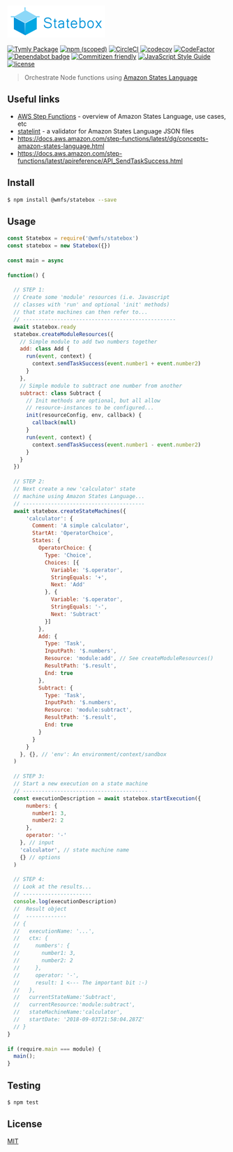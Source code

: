 
![Statebox Logo](/images/statebox-logo.png)

[![Tymly Package](https://img.shields.io/badge/tymly-package-blue.svg)](https://tymly.io/)
[![npm (scoped)](https://img.shields.io/npm/v/@wmfs/statebox.svg)](https://www.npmjs.com/package/@wmfs/statebox)
[![CircleCI](https://circleci.com/gh/wmfs/statebox.svg?style=svg)](https://circleci.com/gh/wmfs/statebox)
[![codecov](https://codecov.io/gh/wmfs/statebox/branch/master/graph/badge.svg)](https://codecov.io/gh/wmfs/statebox)
[![CodeFactor](https://www.codefactor.io/repository/github/wmfs/statebox/badge)](https://www.codefactor.io/repository/github/wmfs/statebox)
[![Dependabot badge](https://img.shields.io/badge/Dependabot-active-brightgreen.svg)](https://dependabot.com/)
[![Commitizen friendly](https://img.shields.io/badge/commitizen-friendly-brightgreen.svg)](http://commitizen.github.io/cz-cli/)
[![JavaScript Style Guide](https://img.shields.io/badge/code_style-standard-brightgreen.svg)](https://standardjs.com)
[![license](https://img.shields.io/github/license/mashape/apistatus.svg)](https://github.com/wmfs/tymly/blob/master/packages/pg-concat/LICENSE)


> Orchestrate Node functions using [Amazon States Language](https://states-language.net/spec.html)

## Useful links

* [AWS Step Functions](https://aws.amazon.com/step-functions/) - overview of Amazon States Language, use cases, etc
* [statelint](https://npmjs.com/package/@wmfs/statelint) - a validator for Amazon States Language JSON files
* https://docs.aws.amazon.com/step-functions/latest/dg/concepts-amazon-states-language.html
* https://docs.aws.amazon.com/step-functions/latest/apireference/API_SendTaskSuccess.html

## <a name='install'></a>Install
```bash
$ npm install @wmfs/statebox --save
```

## <a name='usage'></a>Usage

```javascript
const Statebox = require('@wmfs/statebox')
const statebox = new Statebox({})

const main = async

function() {

  // STEP 1:
  // Create some 'module' resources (i.e. Javascript
  // classes with 'run' and optional 'init' methods)
  // that state machines can then refer to...
  // -------------------------------------------------
  await statebox.ready
  statebox.createModuleResources({
    // Simple module to add two numbers together
    add: class Add {
      run(event, context) {
        context.sendTaskSuccess(event.number1 + event.number2)
      }
    },
    // Simple module to subtract one number from another
    subtract: class Subtract {
      // Init methods are optional, but all allow
      // resource-instances to be configured...
      init(resourceConfig, env, callback) {
        callback(null)
      }
      run(event, context) {
        context.sendTaskSuccess(event.number1 - event.number2)
      }
    }
  })

  // STEP 2:
  // Next create a new 'calculator' state
  // machine using Amazon States Language...
  // ---------------------------------------
  await statebox.createStateMachines({
      'calculator': {
        Comment: 'A simple calculator',
        StartAt: 'OperatorChoice',
        States: {
          OperatorChoice: {
            Type: 'Choice',
            Choices: [{
              Variable: '$.operator',
              StringEquals: '+',
              Next: 'Add'
            }, {
              Variable: '$.operator',
              StringEquals: '-',
              Next: 'Subtract'
            }]
          },
          Add: {
            Type: 'Task',
            InputPath: '$.numbers',
            Resource: 'module:add', // See createModuleResources()
            ResultPath: '$.result',
            End: true
          },
          Subtract: {
            Type: 'Task',
            InputPath: '$.numbers',
            Resource: 'module:subtract',
            ResultPath: '$.result',
            End: true
          }
        }
      }
    }, {}, // 'env': An environment/context/sandbox
  )

  // STEP 3:
  // Start a new execution on a state machine
  // ----------------------------------------
  const executionDescription = await statebox.startExecution({
      numbers: {
        number1: 3,
        number2: 2
      },
      operator: '-'
    }, // input
    'calculator', // state machine name
    {} // options
  )

  // STEP 4:
  // Look at the results...
  // ----------------------
  console.log(executionDescription)
  //  Result object
  //  -------------
  // {
  //   executionName: '...',
  //   ctx: {
  //     numbers': {
  //       number1: 3,
  //       number2: 2
  //     },
  //     operator: '-',
  //     result: 1 <--- The important bit :-)
  //   },
  //   currentStateName:'Subtract',
  //   currentResource:'module:subtract',
  //   stateMachineName:'calculator',
  //   startDate: '2018-09-03T21:58:04.287Z'
  // }
}

if (require.main === module) {
  main();
}
```

## <a name='test'></a>Testing

```bash
$ npm test
```

## <a name='license'></a>License
[MIT](https://github.com/wmfs/tymly/packages/statebox/blob/master/LICENSE)
